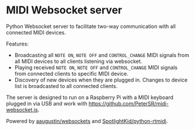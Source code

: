 # MIDI Websocket server

Python Websocket server to facilitate two-way communication with all connected MIDI devices.

Features:

- Broadcasting all `NOTE ON`, `NOTE OFF` and `CONTROL_CHANGE` MIDI signals from all MIDI devices to all clients listening via websocket.
- Playing received `NOTE ON`, `NOTE OFF` and `CONTROL_CHANGE` MIDI signals from connected clients to specific MIDI device.
- Discovery of new devices when they are plugged in. Changes to device list is broadcasted to all connected clients.

The server is designed to run on a Raspberry Pi with a MIDI keyboard plugged in via USB and work with https://github.com/PeterSR/midi-websocket.js.

Powered by [aaugustin/websockets](https://github.com/aaugustin/websockets) and [SpotlightKid/python-rtmidi](https://github.com/SpotlightKid/python-rtmidi).
